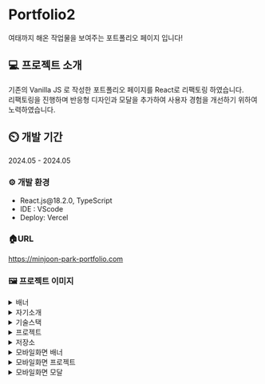 # Portfolio2

여태까지 해온 작업물을 보여주는 포트폴리오 페이지 입니다!

## 💻 프로젝트 소개

기존의 Vanilla JS 로 작성한 포트폴리오 페이지를 React로 리팩토링 하였습니다.<br/>
리팩토링을 진행하며 반응형 디자인과 모달을 추가하여 사용자 경험을 개선하기 위하여 노력하였습니다.

## ⏲️ 개발 기간

2024.05 - 2024.05

### ⚙️ 개발 환경

<ul>
  <li>React.js@18.2.0, TypeScript</li>
  <li>IDE : VScode</li>
  <li>Deploy: Vercel</li>
</ul>

### 🏠URL

<a href="https://minjoon-park-portfolio.com">https://minjoon-park-portfolio.com</a>

### 🖼️ 프로젝트 이미지

<details>
  <summary>배너</summary>

  ![portfolio2_banner](https://github.com/MinjoonHK/portfolio2/assets/108560916/e67e8d75-e8e5-462f-a382-3d9e40bd4103)
</details>

<details>
  <summary>자기소개</summary>
  
  ![portfolio2_aboutme](https://github.com/MinjoonHK/portfolio2/assets/108560916/844ba3ae-f897-44f9-baab-9798ce47f96e)
</details>

<details>
  <summary>기술스택</summary>

  ![portfolio2_skills](https://github.com/MinjoonHK/portfolio2/assets/108560916/ead0dbe4-579a-41e0-97c5-4c5a3431a80b)
</details>

<details>
  <summary>프로젝트</summary>

  ![portfolio2_project](https://github.com/MinjoonHK/portfolio2/assets/108560916/06f80e18-95a4-41c5-b469-c2f0dfe1f67a)
</details>

<details>
  <summary>저장소</summary>

  ![portfolio2_archiving](https://github.com/MinjoonHK/portfolio2/assets/108560916/ceca1b0e-d4ac-4fec-9101-558b6693c35e)
</details>

<details>
  <summary>모바일화면 배너</summary>

  ![portfolio2_mobile_banner](https://github.com/MinjoonHK/portfolio2/assets/108560916/0795d8e6-0337-4cf2-a2ba-08e879509f41)
</details>

<details>
  <summary>모바일화면 프로젝트</summary>

  ![portfolio2_mobile_project](https://github.com/MinjoonHK/portfolio2/assets/108560916/18dfb977-9225-41a1-a737-d3dbb7eba86f)
</details>

<details>
  <summary>모바일화면 모달</summary>

  ![portfolio2_mobile_modal](https://github.com/MinjoonHK/portfolio2/assets/108560916/59a6fc1d-138d-41e6-ae94-6050d90c8863)
</details>
